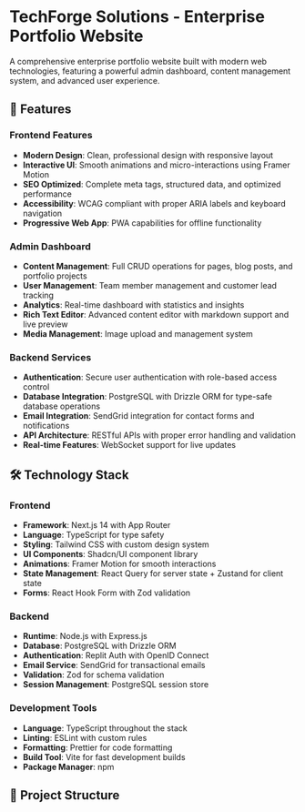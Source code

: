 # TechForge Solutions - Enterprise Portfolio Website

A comprehensive enterprise portfolio website built with modern web technologies, featuring a powerful admin dashboard, content management system, and advanced user experience.

## 🚀 Features

### Frontend Features
- **Modern Design**: Clean, professional design with responsive layout
- **Interactive UI**: Smooth animations and micro-interactions using Framer Motion
- **SEO Optimized**: Complete meta tags, structured data, and optimized performance
- **Accessibility**: WCAG compliant with proper ARIA labels and keyboard navigation
- **Progressive Web App**: PWA capabilities for offline functionality

### Admin Dashboard
- **Content Management**: Full CRUD operations for pages, blog posts, and portfolio projects
- **User Management**: Team member management and customer lead tracking
- **Analytics**: Real-time dashboard with statistics and insights
- **Rich Text Editor**: Advanced content editor with markdown support and live preview
- **Media Management**: Image upload and management system

### Backend Services
- **Authentication**: Secure user authentication with role-based access control
- **Database Integration**: PostgreSQL with Drizzle ORM for type-safe database operations
- **Email Integration**: SendGrid integration for contact forms and notifications
- **API Architecture**: RESTful APIs with proper error handling and validation
- **Real-time Features**: WebSocket support for live updates

## 🛠 Technology Stack

### Frontend
- **Framework**: Next.js 14 with App Router
- **Language**: TypeScript for type safety
- **Styling**: Tailwind CSS with custom design system
- **UI Components**: Shadcn/UI component library
- **Animations**: Framer Motion for smooth interactions
- **State Management**: React Query for server state + Zustand for client state
- **Forms**: React Hook Form with Zod validation

### Backend
- **Runtime**: Node.js with Express.js
- **Database**: PostgreSQL with Drizzle ORM
- **Authentication**: Replit Auth with OpenID Connect
- **Email Service**: SendGrid for transactional emails
- **Validation**: Zod for schema validation
- **Session Management**: PostgreSQL session store

### Development Tools
- **Language**: TypeScript throughout the stack
- **Linting**: ESLint with custom rules
- **Formatting**: Prettier for code formatting
- **Build Tool**: Vite for fast development builds
- **Package Manager**: npm

## 📁 Project Structure

